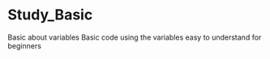 # Study_Basic
Basic about variables
Basic code using the variables
easy to understand for beginners 
